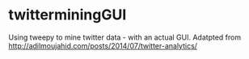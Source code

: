 # twitterminingGUI
Using tweepy to mine twitter data - with an actual GUI.
Adatpted from http://adilmoujahid.com/posts/2014/07/twitter-analytics/ 
